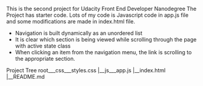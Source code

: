 This is the second project for Udacity Front End Developer Nanodegree
The Project has starter code. Lots of my code is Javascript code in app.js file and some modifications are made in index.html file.

- Navigation is built dynamically as an unordered list
- It is clear which section is being viewed while scrolling through the page with active state class
- When clicking an item from the navigation menu, the link is scrolling to the appropriate section.

Project Tree
root___css___styles.css |__js___app.js |__index.html |__README.md
